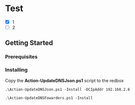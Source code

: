 # Test

- [X] 1
- [ ] 2

## Getting Started

### Prerequisites

### Installing

Copy the <b>Action-UpdateDNSJson.ps1</b> script to the redbox

```
.\Action-UpdateDNSJson.ps1 -Install -DCIpAddr 192.168.2.6
```


```
.\Action-UpdateDNSFowarders.ps1 -Install
```
